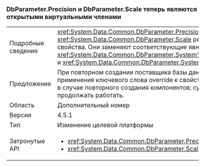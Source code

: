 ### <a name="dbparameterprecision-and-dbparameterscale-are-now-public-virtual-members"></a>DbParameter.Precision и DbParameter.Scale теперь являются открытыми виртуальными членами

|   |   |
|---|---|
|Подробные сведения|<xref:System.Data.Common.DbParameter.Precision> и <xref:System.Data.Common.DbParameter.Scale> реализованы как открытые виртуальные свойства. Они заменяют соответствующие явные реализации интерфейса: <xref:System.Data.Common.DbParameter.System%23Data%23IDbDataParameter%23Precision> и <xref:System.Data.Common.DbParameter.System%23Data%23IDbDataParameter%23Scale>.|
|Предложение|При повторном создании поставщика базы данных ADO.NET эти различия потребуют применения ключевого слова override к свойствам Precision и Scale. Это требуется только в случае повторного создания компонентов; существующие двоичные файлы будут продолжать работать.|
|Область|Дополнительный номер|
|Версия|4.5.1|
|Тип|Изменение целевой платформы|
|Затронутые API|<ul><li><xref:System.Data.Common.DbParameter.Precision?displayProperty=nameWithType></li><li><xref:System.Data.Common.DbParameter.Scale?displayProperty=nameWithType></li></ul>|

